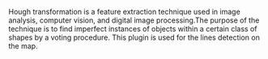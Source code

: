 Hough transformation is a feature extraction technique used in image analysis, computer vision, and digital image processing.The purpose of the technique is to find imperfect instances of objects within a certain class of shapes by a voting procedure. This plugin is used for the lines detection on the map.